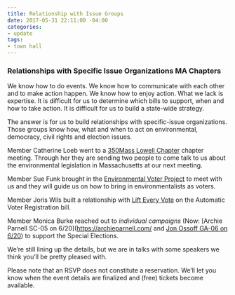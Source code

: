 ```yaml
---
title: Relationship with Issue Groups
date: 2017-05-31 22:11:00 -04:00
categories:
- update
tags:
- town hall
---
```


### Relationships with Specific Issue Organizations MA Chapters
We know how to do events. We know how to communicate with each other and to make action happen. We know how to enjoy action.  What we lack is expertise. It is difficult for us to determine which bills to support, when and how to take action. It is difficult for us to build a state-wide strategy.

The answer is for us to build relationships with specific-issue organizations. Those groups know how, what and when to act on environmental, democracy, civil rights and election issues. 

Member Catherine Loeb went to a [350Mass Lowell Chapter](http://350mass.betterfutureproject.org/) chapter meeting. Through her they are sending two people to come talk to us about the environmental legislation in Massachusetts at our next meeting. 

Member Sue Funk brought in the [Environmental Voter Project](http://www.environmentalvoter.org/) to meet with us and they will guide us on how to bring in environmentalists as voters. 

Member Joris Wils built a relationship with [Lift Every Vote](https://www.facebook.com/groups/757413041078516/) on the Automatic Voter Registration bill. 

Member Monica Burke reached out to *individual campaigns* (Now: [Archie Parnell SC-05 on 6/20](https://archieparnell.com/ and [Jon Ossoff GA-06 on 6/20](http://electjon.com)) to support the Special Elections.





We’re still lining up the details, but we are in talks with some speakers we think you’ll be pretty pleased with.

Please note that an RSVP does not constitute a reservation. We’ll let you know when the event details are finalized and (free) tickets become available.
